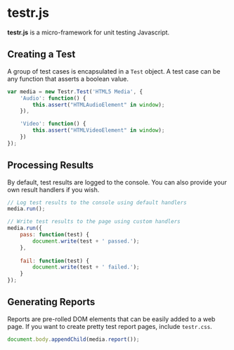 # testr.js

**testr.js** is a micro-framework for unit testing Javascript.

## Creating a Test

A group of test cases is encapsulated in a `Test` object.
A test case can be any function that asserts a boolean value.

```javascript
var media = new Testr.Test('HTML5 Media', {
    'Audio': function() {
        this.assert("HTMLAudioElement" in window);
    }),

    'Video': function() {
        this.assert("HTMLVideoElement" in window);
    })
});
```

## Processing Results

By default, test results are logged to the console. You can also provide your
own result handlers if you wish.

```javascript
// Log test results to the console using default handlers
media.run();

// Write test results to the page using custom handlers
media.run({
    pass: function(test) {
        document.write(test + ' passed.');
    },
    
    fail: function(test) {
        document.write(test + ' failed.');
    }
});
````

## Generating Reports

Reports are pre-rolled DOM elements that can be easily added to a web page.
If you want to create pretty test report pages, include `testr.css`.

```javascript
document.body.appendChild(media.report());
```
